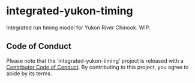 # integrated-yukon-timing

Integrated run timing model for Yukon River Chinook. WIP.

## Code of Conduct

Please note that the ‘integrated-yukon-timing’ project is released with
a [Contributor Code of Conduct](CODE_OF_CONDUCT.md). By contributing to
this project, you agree to abide by its terms.
